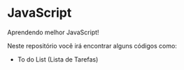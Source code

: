 <h1>JavaScript</h1>

<p>Aprendendo melhor JavaScript!</p>

<p>Neste repositório você irá encontrar alguns códigos como:</p>

<ul>
    <li>To do List (Lista de Tarefas)</li>
</ul>